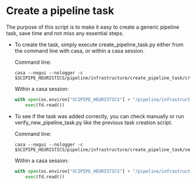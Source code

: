 # Create a pipeline task

The purpose of this script is to make it easy to create
a generic pipeline task, save time and not miss any
essential steps.

* To create the task, simply execute create_pipeline_task.py either from the
command line with casa, or within a casa session.

    Command line:
    ```
    casa --nogui --nologger -c $SCIPIPE_HEURISTICS/pipeline/infrastructure/create_pipeline_task/create_pipeline_task.py
    ```
    
    Within a casa session:
    ```python
    with open(os.environ["SCIPIPE_HEURISTICS"] + "/pipeline/infrastructure/create_pipeline_task/create_pipeline_task.py") as fd:
        exec(fd.read())
    ```

* To see if the task was added correctly, you can check manually or
run verify_new_pipeline_task.py like the previous task creation script.

    Command line:
    ```
    casa --nogui --nologger -c $SCIPIPE_HEURISTICS/pipeline/infrastructure/create_pipeline_task/verify_new_pipeline_task.py
    ```
    
    Within a casa session:
    ```python
    with open(os.environ["SCIPIPE_HEURISTICS"] + "/pipeline/infrastructure/create_pipeline_task/verify_new_pipeline_task.py") as fd:
        exec(fd.read())
    ```
